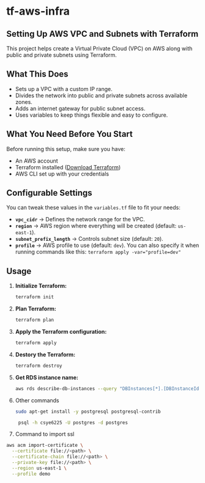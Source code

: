 # tf-aws-infra
## Setting Up AWS VPC and Subnets with Terraform  

This project helps create a Virtual Private Cloud (VPC) on AWS along with public and private subnets using Terraform.

## What This Does  

- Sets up a VPC with a custom IP range.  
- Divides the network into public and private subnets across available zones.  
- Adds an internet gateway for public subnet access.  
- Uses variables to keep things flexible and easy to configure.  

## What You Need Before You Start  

Before running this setup, make sure you have:  

- An AWS account  
- Terraform installed ([Download Terraform](https://developer.hashicorp.com/terraform/downloads))  
- AWS CLI set up with your credentials  

## Configurable Settings  

You can tweak these values in the `variables.tf` file to fit your needs:

- **`vpc_cidr`** → Defines the network range for the VPC.  
- **`region`** → AWS region where everything will be created (default: `us-east-1`).  
- **`subnet_prefix_length`** → Controls subnet size (default: `20`).  
- **`profile`** → AWS profile to use (default: `dev`). You can also specify it when running commands like this:  ```terraform apply -var="profile=dev"```

## Usage

1. **Initialize Terraform:**  
   ```sh
   terraform init
   ```
2. **Plan Terraform:**
   ```bash
   terraform plan
   ```
3. **Apply the Terraform configuration:**
   ```bash
   terraform apply
   ```
4. **Destory the Terraform:**
   ```bash
   terraform destroy 
   ```
5. **Get RDS instance name:**
   ```bash 
   aws rds describe-db-instances --query "DBInstances[*].[DBInstanceIdentifier,Endpoint.Address]" --output table
   ```
6. Other commands
   ```bash
   sudo apt-get install -y postgresql postgresql-contrib
   
    psql -h csye6225 -U postgres -d postgres
   ```
7. Command to import ssl 
```bash
aws acm import-certificate \
  --certificate file://<path> \
  --certificate-chain file://<path> \
  --private-key file://<path> \
  --region us-east-1 \
  --profile demo
```